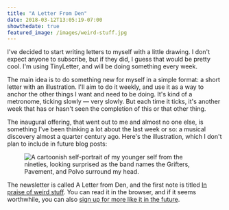 ```yaml
---
title: "A Letter From Den"
date: 2018-03-12T13:05:19-07:00
showthedate: true
featured_image: /images/weird-stuff.jpg
---
```


I've decided to start writing letters to myself with a little drawing. I don't expect anyone to subscribe, but if they did, I guess that would be pretty cool. I'm using TinyLetter, and will be doing something every week.

The main idea is to do something new for myself in a simple format: a short letter with an illustration. I'll aim to do it weekly, and use it as a way to anchor the other things I want and need to be doing. It's kind of a metronome, ticking slowly &#8212; very slowly. But each time it ticks, it's another week that has or hasn't seen the completion of this or that other thing.

The inaugural offering, that went out to me and almost no one else, is something I've been thinking a lot about the last week or so: a musical discovery almost a quarter century ago. Here's the illustration, which I don't plan to include in future blog posts:

<figure>
    <img src="/images/weird-stuff.jpg" alt="A cartoonish self-portrait of my younger self from the nineties, looking surprised as the band names the Grifters, Pavement, and Polvo surround my head.">
</figure>

The newsletter is called A Letter from Den, and the first note is titled <a href="">In praise of weird stuff</a>. You can read it in the browser, and if it seems worthwhile, you can also <a href="https://tinyletter.com/denmch">sign up for more like it in the future</a>.